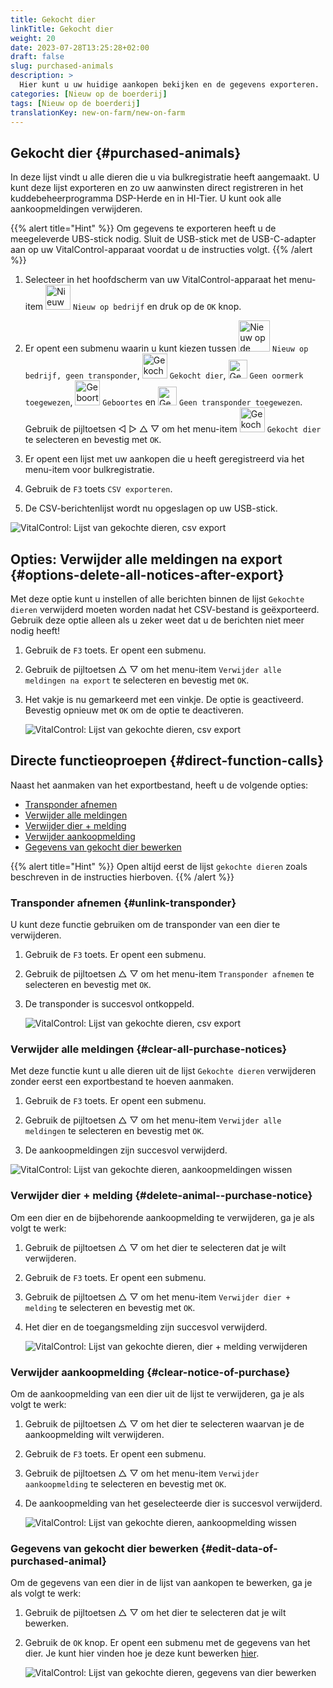 ```yaml
---
title: Gekocht dier
linkTitle: Gekocht dier
weight: 20
date: 2023-07-28T13:25:28+02:00
draft: false
slug: purchased-animals
description: >
  Hier kunt u uw huidige aankopen bekijken en de gegevens exporteren.
categories: [Nieuw op de boerderij]
tags: [Nieuw op de boerderij]
translationKey: new-on-farm/new-on-farm
---
```

## Gekocht dier {#purchased-animals}

In deze lijst vindt u alle dieren die u via bulkregistratie heeft aangemaakt. U kunt deze lijst exporteren en zo uw aanwinsten direct registreren in het kuddebeheerprogramma DSP-Herde en in HI-Tier. U kunt ook alle aankoopmeldingen verwijderen.

{{% alert title="Hint" %}}
Om gegevens te exporteren heeft u de meegeleverde UBS-stick nodig. Sluit de USB-stick met de USB-C-adapter aan op uw VitalControl-apparaat voordat u de instructies volgt.
{{% /alert %}}

1. Selecteer in het hoofdscherm van uw VitalControl-apparaat het menu-item <img src="/icons/main/new-on-farm.svg" width="40" align="bottom" alt="Nieuw op de boerderij" /> `Nieuw op bedrijf` en druk op de `OK` knop.

2. Er opent een submenu waarin u kunt kiezen tussen <img src="/icons/registration/new-on-farm-no-transponder.svg" width="50" align="bottom" alt="Nieuw op de boerderij, geen transponder" /> `Nieuw op bedrijf, geen transponder`, <img src="/icons/main/new-on-farm.svg" width="40" align="bottom" alt="Gekocht dier" /> `Gekocht dier`, <img src="/icons/registration/no-eartag-number.svg" width="30" align="bottom" alt="Geen nationaal dier-ID" /> `Geen oormerk toegewezen`, <img src="/icons/main/births.svg" width="40" align="bottom" alt="Geboortes" /> `Geboortes` en <img src="/icons/registration/no-transponder.svg" width="30" align="bottom" alt="Geen transponder toegewezen" /> `Geen transponder toegewezen`. Gebruik de pijltoetsen ◁ ▷ △ ▽ om het menu-item <img src="/icons/main/new-on-farm.svg" width="40" align="bottom" alt="Gekocht dier" /> `Gekocht dier` te selecteren en bevestig met `OK`.

3. Er opent een lijst met uw aankopen die u heeft geregistreerd via het menu-item voor bulkregistratie.

4. Gebruik de `F3` toets `CSV exporteren`.

5. De CSV-berichtenlijst wordt nu opgeslagen op uw USB-stick.

![VitalControl: Lijst van gekochte dieren, csv export](../images/purchasedanimals.png "Gekochte dieren, csv export")

## Opties: Verwijder alle meldingen na export {#options-delete-all-notices-after-export}

Met deze optie kunt u instellen of alle berichten binnen de lijst `Gekochte dieren` verwijderd moeten worden nadat het CSV-bestand is geëxporteerd. Gebruik deze optie alleen als u zeker weet dat u de berichten niet meer nodig heeft!

1. Gebruik de `F3` toets. Er opent een submenu.

2. Gebruik de pijltoetsen △ ▽ om het menu-item `Verwijder alle meldingen na export` te selecteren en bevestig met `OK`.

3. Het vakje is nu gemarkeerd met een vinkje. De optie is geactiveerd. Bevestig opnieuw met `OK` om de optie te deactiveren.

    ![VitalControl: Lijst van gekochte dieren, csv export](../images/delete-all.png "Verwijder alle meldingen na export")

## Directe functieoproepen {#direct-function-calls}

Naast het aanmaken van het exportbestand, heeft u de volgende opties:

- [Transponder afnemen](#unlink-transponder)
- [Verwijder alle meldingen](#clear-all-purchase-notices)
- [Verwijder dier + melding](#delete-animal--purchase-notice)
- [Verwijder aankoopmelding](#clear-notice-of-purchase)
- [Gegevens van gekocht dier bewerken](#edit-data-of-purchased-animal)

{{% alert title="Hint" %}}
Open altijd eerst de lijst `gekochte dieren` zoals beschreven in de instructies hierboven.
{{% /alert %}}

### Transponder afnemen {#unlink-transponder}

U kunt deze functie gebruiken om de transponder van een dier te verwijderen.

1. Gebruik de `F3` toets. Er opent een submenu.

2. Gebruik de pijltoetsen △ ▽ om het menu-item `Transponder afnemen` te selecteren en bevestig met `OK`.

3. De transponder is succesvol ontkoppeld.

    ![VitalControl: Lijst van gekochte dieren, csv export](../images/unlink-transponder.png "Gekochte dieren, transponder ontkoppelen")

### Verwijder alle meldingen {#clear-all-purchase-notices}

Met deze functie kunt u alle dieren uit de lijst `Gekochte dieren` verwijderen zonder eerst een exportbestand te hoeven aanmaken.

1. Gebruik de `F3` toets. Er opent een submenu.

2. Gebruik de pijltoetsen △ ▽ om het menu-item `Verwijder alle meldingen` te selecteren en bevestig met `OK`.

3. De aankoopmeldingen zijn succesvol verwijderd.

![VitalControl: Lijst van gekochte dieren, aankoopmeldingen wissen](../images/clear.png "Verwijder alle meldingen")

### Verwijder dier + melding {#delete-animal--purchase-notice}

Om een dier en de bijbehorende aankoopmelding te verwijderen, ga je als volgt te werk:

1. Gebruik de pijltoetsen △ ▽ om het dier te selecteren dat je wilt verwijderen.

2. Gebruik de `F3` toets. Er opent een submenu.

3. Gebruik de pijltoetsen △ ▽ om het menu-item `Verwijder dier + melding` te selecteren en bevestig met `OK`.

4. Het dier en de toegangsmelding zijn succesvol verwijderd.

    ![VitalControl: Lijst van gekochte dieren, dier + melding verwijderen](../images/delete.png "Verwijder dier + melding")

### Verwijder aankoopmelding {#clear-notice-of-purchase}

Om de aankoopmelding van een dier uit de lijst te verwijderen, ga je als volgt te werk:

1. Gebruik de pijltoetsen △ ▽ om het dier te selecteren waarvan je de aankoopmelding wilt verwijderen.

2. Gebruik de `F3` toets. Er opent een submenu.

3. Gebruik de pijltoetsen △ ▽ om het menu-item `Verwijder aankoopmelding` te selecteren en bevestig met `OK`.

4. De aankoopmelding van het geselecteerde dier is succesvol verwijderd.

    ![VitalControl: Lijst van gekochte dieren, aankoopmelding wissen](../images/clearnotice.png "Verwijder aankoopmelding")

### Gegevens van gekocht dier bewerken {#edit-data-of-purchased-animal}

Om de gegevens van een dier in de lijst van aankopen te bewerken, ga je als volgt te werk:

1. Gebruik de pijltoetsen △ ▽ om het dier te selecteren dat je wilt bewerken.

2. Gebruik de `OK` knop. Er opent een submenu met de gegevens van het dier. Je kunt hier vinden hoe je deze kunt bewerken [hier](/nl/docs/acties/edit/#edit-animal-data).

    ![VitalControl: Lijst van gekochte dieren, gegevens van dier bewerken](../images/edit.png "Gegevens van gekocht dier bewerken")
